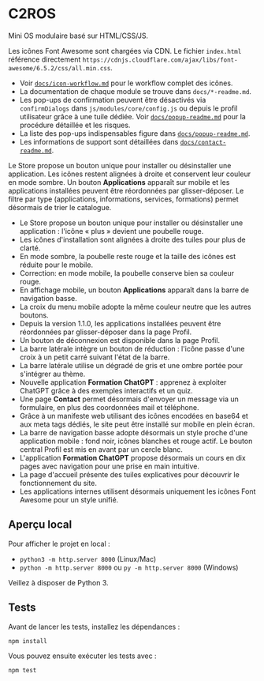 # C2ROS

Mini OS modulaire basé sur HTML/CSS/JS.

Les icônes Font Awesome sont chargées via CDN. Le fichier `index.html` référence directement `https://cdnjs.cloudflare.com/ajax/libs/font-awesome/6.5.2/css/all.min.css`.

- Voir [`docs/icon-workflow.md`](docs/icon-workflow.md) pour le workflow complet des icônes.
- La documentation de chaque module se trouve dans `docs/*-readme.md`.
- Les pop-ups de confirmation peuvent être désactivés via `confirmDialogs` dans `js/modules/core/config.js` ou depuis le profil utilisateur grâce à une tuile dédiée. Voir [`docs/popup-readme.md`](docs/popup-readme.md) pour la procédure détaillée et les risques.
- La liste des pop-ups indispensables figure dans [`docs/popup-readme.md`](docs/popup-readme.md).
- Les informations de support sont détaillées dans [`docs/contact-readme.md`](docs/contact-readme.md).

Le Store propose un bouton unique pour installer ou désinstaller une application. Les icônes restent alignées à droite et conservent leur couleur en mode sombre. Un bouton **Applications** apparaît sur mobile et les applications installées peuvent être réordonnées par glisser-déposer. Le filtre par type (applications, informations, services, formations) permet désormais de trier le catalogue.

- Le Store propose un bouton unique pour installer ou désinstaller une application : l'icône « plus » devient une poubelle rouge.
- Les icônes d'installation sont alignées à droite des tuiles pour plus de clarté.
- En mode sombre, la poubelle reste rouge et la taille des icônes est réduite pour le mobile.
- Correction: en mode mobile, la poubelle conserve bien sa couleur rouge.
- En affichage mobile, un bouton **Applications** apparaît dans la barre de navigation basse.
- La croix du menu mobile adopte la même couleur neutre que les autres boutons.
- Depuis la version 1.1.0, les applications installées peuvent être réordonnées par glisser-déposer dans la page Profil.
- Un bouton de déconnexion est disponible dans la page Profil.
- La barre latérale intègre un bouton de réduction : l'icône passe d'une croix à un petit carré suivant l'état de la barre.
- La barre latérale utilise un dégradé de gris et une ombre portée pour s'intégrer au thème.
- Nouvelle application **Formation ChatGPT** : apprenez à exploiter ChatGPT grâce à des exemples interactifs et un quiz.
 - Une page **Contact** permet désormais d'envoyer un message via un formulaire, en plus des coordonnées mail et téléphone.
- Grâce à un manifeste web utilisant des icônes encodées en base64 et aux meta tags dédiés, le site peut être installé sur mobile en plein écran.
- La barre de navigation basse adopte désormais un style proche d'une application mobile : fond noir, icônes blanches et rouge actif. Le bouton central Profil est mis en avant par un cercle blanc.
- L'application **Formation ChatGPT** propose désormais un cours en dix pages avec navigation pour une prise en main intuitive.
- La page d'accueil présente des tuiles explicatives pour découvrir le fonctionnement du site.
- Les applications internes utilisent désormais uniquement les icônes Font Awesome pour un style unifié.

## Aperçu local

Pour afficher le projet en local :

- `python3 -m http.server 8000` (Linux/Mac)
- `python -m http.server 8000` ou `py -m http.server 8000` (Windows)

Veillez à disposer de Python 3.

## Tests

Avant de lancer les tests, installez les dépendances :

```bash
npm install
```

Vous pouvez ensuite exécuter les tests avec :

```bash
npm test
```
